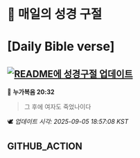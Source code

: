# 🙏 매일의 성경 구절
# [Daily Bible verse]
## [![README에 성경구절 업데이트](https://github.com/DONGSUKA/first_test/actions/workflows/update-readme-bible.yml/badge.svg)](https://github.com/DONGSUKA/first_test/actions/workflows/update-readme-bible.yml)
<!-- START_BIBLE_VERSE -->
📖 **누가복음 20:32**
> 그 후에 여자도 죽었나이다

🕊️ _업데이트 시각: 2025-09-05 18:57:08 KST_
  <!-- END_BIBLE_VERSE -->
## GITHUB_ACTION
